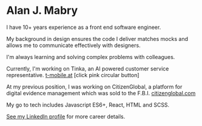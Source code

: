 # Alan J. Mabry

I have 10+ years experience as a front end software engineer.

My background in design ensures the code I deliver matches mocks and allows me to communicate effectively with designers.

I'm always learning and solving complex problems with colleagues.

Currently, I'm working on Tinka, an AI powered customer service representative.
[t-mobile.at](https://www.t-mobile.at) [click pink circular button]

At my previous position, I was working on CitizenGlobal, a platform for digital evidence management which was sold to the F.B.I. [citizenglobal.com](https://corp.citizenglobal.com)

My go to tech includes Javascript ES6+, React, HTML and SCSS.

[See my LinkedIn profile](https://www.linkedin.com/in/alanmabry) for more career details.
